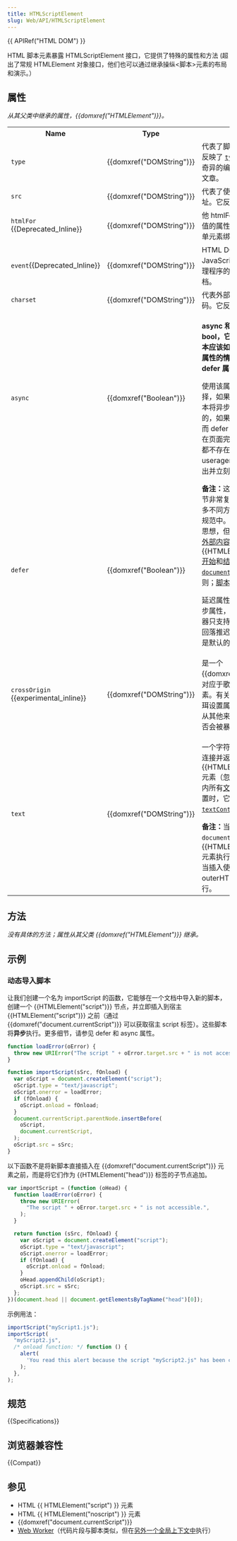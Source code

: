 ```yaml
---
title: HTMLScriptElement
slug: Web/API/HTMLScriptElement
---
```


{{ APIRef("HTML DOM") }}

HTML 脚本元素暴露 HTMLScriptElement 接口，它提供了特殊的属性和方法 (超出了常规 HTMLElement 对象接口，他们也可以通过继承操纵<脚本>元素的布局和演示。）

## 属性

_从其父类中继承的属性，{{domxref("HTMLElement")}}。_

<table>
  <tbody>
    <tr>
      <th>Name</th>
      <th>Type</th>
      <th>Description</th>
    </tr>
    <tr>
      <td><code id="type_property">type</code></td>
      <td>{{domxref("DOMString")}}</td>
      <td>
        代表了脚本的 MIME 类型。它反映了 <a
          href="/zh-CN/docs/Web/HTML/Element/script#type"><code>type</code></a
        > 属性。如何解析奇异的编程语言，请阅读这篇文章。
      </td>
    </tr>
    <tr>
      <td><code id="src_property">src</code></td>
      <td>{{domxref("DOMString")}}</td>
      <td>
        代表了使用外部脚本资源的地址。它反映了 <a
          href="/zh-CN/docs/Web/HTML/Element/script#src"><code>src</code></a
        > 属性。
      </td>
    </tr>
    <tr>
      <td>
        <code id="htmlFor_property">htmlFor</code> {{Deprecated_Inline}}
      </td>
      <td>{{domxref("DOMString")}}</td>
      <td>
        他 htmlFor 属性设置或返回的值的属性标签。属性指定的表单元素绑定到一个标签。
      </td>
    </tr>
    <tr>
      <td>
        <code id="event_property">event</code>{{Deprecated_Inline}}
      </td>
      <td>{{domxref("DOMString")}}</td>
      <td>
        HTML DOM 事件允许 JavaScript 注册不同的事件处理程序的元素在一个 HTML 文档。
      </td>
    </tr>
    <tr>
      <td><code id="charset_property">charset</code></td>
      <td>{{domxref("DOMString")}}</td>
      <td>
        代表外部脚本资源的字符编码。它反映了 <a
          href="/zh-CN/docs/Web/HTML/Element/script#charset"><code>charset</code></a
        > 属性。
      </td>
    </tr>
    <tr>
      <td><code id="async_property">async</code></td>
      <td>{{domxref("Boolean")}}</td>
      <td rowspan="2">
        <p>
          <strong
            >async 和 defer 属性值为 bool，它用来说明 script 脚本应该如何执行。在没有 src 属性的情况下，async 和 defer 属性可以不指定值。</strong
          >
        </p>
        <p>
          使用该属性有三种模式可供选择，如果 async 属性存在，脚本将异步执行，只要它是可用的，如果 async 属性不存在，而 defer 属性存在，脚本将会在页面完成解析后执行，如果都不存在，那么脚本会在 useragent 解析页面之前被取出并立刻执行。
        </p>
        <div class="note">
          <strong>备注：</strong>这些属性的具体处理细节非常复杂，涉及 HTML
          的许多不同方面，因此分散在整个规范中。<a
            href="https://html.spec.whatwg.org/multipage/scripting.html">这些算法</a
          >描述了核心思想，但它们依赖于 HTML、<a
            href="https://html.spec.whatwg.org/multipage/syntax.html#foreign-elements">外部内容</a
          >和 <a href="https://html.spec.whatwg.org/multipage/xhtml.html">XML 中</a>
          {{HTMLElement("script")} <a href="https://html.spec.whatwg.org/multipage/syntax.html#start-tags">开始</a>和<a
            href="https://html.spec.whatwg.org/multipage/syntax.html#end-tags">结束</a
          >标记的解析规则；<a href="/zh-CN/docs/Web/API/Document/write"
          ><code>document.write()</code></a> 方法的规则；<a
            href="https://html.spec.whatwg.org/multipage/webappapis.html">脚本处理</a>等等。
        </div>
        <p>
          延迟属性可以指定即使指定异步属性，导致遗留 Web 浏览器只支持推迟（而不是异步）回落推迟行为而不是同步阻塞是默认的行为。
        </p>
      </td>
    </tr>
    <tr>
      <td><code id="defer_property">defer</code></td>
      <td>{{domxref("Boolean")}}</td>
    </tr>
    <tr>
      <td>
        <code id="crossOrigin_property">crossOrigin</code>
        {{experimental_inline}}
      </td>
      <td>{{domxref("DOMString")}}</td>
      <td>
        是一个 {{domxref("DOMString")}}，对应于歌珥设置这个脚本元素。有关详细信息，请参阅歌珥设置属性。这对脚本控制，从其他来源，获得错误信息是否会被暴露出来。
      </td>
    </tr>
    <tr>
      <td><code id="text_property">text</code></td>
      <td>{{domxref("DOMString")}}</td>
      <td>
        <p>
          一个字符串，用于按树形顺序连接并返回 {{HTMLElement("script")}} 元素（忽略注释等其他节点）内所有<a href="/zh-CN/docs/Web/API/Text">文本节点</a>的内容。在设置时，它的作用与 <a href="/zh-CN/docs/Web/API/Node/textContent"><code>textContent</code></a> IDL 属性相同。
        </p>
        <div class="note">
          <strong>备注：</strong>当插入使用
          <code>document.write()</code> 方法，{{HTMLElement("script")}}
          元素执行（通常是同步），但当插入使用 innerHTML 和 outerHTML 属性，它们不执行。
        </div>
      </td>
    </tr>
  </tbody>
</table>

## 方法

_没有具体的方法；属性从其父类 {{domxref("HTMLElement")}} 继承。_

## 示例

### 动态导入脚本

让我们创建一个名为 importScript 的函数，它能够在一个文档中导入新的脚本，创建一个 {{HTMLElement("script")}} 节点，并立即插入到宿主 {{HTMLElement("script")}} 之前（通过 {{domxref("document.currentScript")}} 可以获取宿主 script 标签）。这些脚本将**异步**执行。更多细节，请参见 defer 和 async 属性。

```js
function loadError(oError) {
  throw new URIError("The script " + oError.target.src + " is not accessible.");
}

function importScript(sSrc, fOnload) {
  var oScript = document.createElement("script");
  oScript.type = "text/javascript";
  oScript.onerror = loadError;
  if (fOnload) {
    oScript.onload = fOnload;
  }
  document.currentScript.parentNode.insertBefore(
    oScript,
    document.currentScript,
  );
  oScript.src = sSrc;
}
```

以下函数不是将新脚本直接插入在 {{domxref("document.currentScript")}} 元素之前，而是将它们作为 {{HTMLElement("head")}} 标签的子节点追加。

```js
var importScript = (function (oHead) {
  function loadError(oError) {
    throw new URIError(
      "The script " + oError.target.src + " is not accessible.",
    );
  }

  return function (sSrc, fOnload) {
    var oScript = document.createElement("script");
    oScript.type = "text/javascript";
    oScript.onerror = loadError;
    if (fOnload) {
      oScript.onload = fOnload;
    }
    oHead.appendChild(oScript);
    oScript.src = sSrc;
  };
})(document.head || document.getElementsByTagName("head")[0]);
```

示例用法：

```js
importScript("myScript1.js");
importScript(
  "myScript2.js",
  /* onload function: */ function () {
    alert(
      'You read this alert because the script "myScript2.js" has been correctly loaded.',
    );
  },
);
```

## 规范

{{Specifications}}

## 浏览器兼容性

{{Compat}}

## 参见

- HTML {{ HTMLElement("script") }} 元素
- HTML {{ HTMLElement("noscript") }} 元素
- {{domxref("document.currentScript")}}
- [Web Worker](/zh-CN/docs/Web/API/Web_Workers_API/Using_web_workers)（代码片段与脚本类似，但在[另外一个全局上下文中](/zh-CN/docs/Web/API/DedicatedWorkerGlobalScope)执行）
